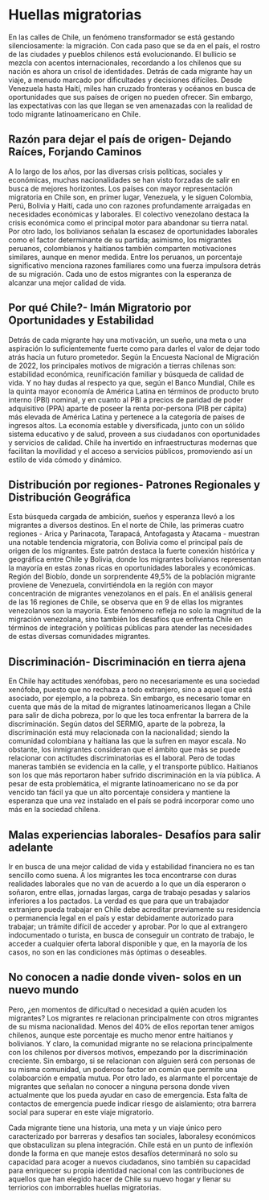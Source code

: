 # Huellas migratorias

En las calles de Chile, un fenómeno transformador se está gestando silenciosamente: la migración. Con cada paso que se da en el país, el rostro de las ciudades y pueblos chilenos está evolucionando. El bullicio se mezcla con acentos internacionales, recordando a los chilenos que su nación es ahora un crisol de identidades.
Detrás de cada migrante hay un viaje, a menudo marcado por dificultades y decisiones difíciles. Desde Venezuela hasta Haití, miles han cruzado fronteras y océanos en busca de oportunidades que sus países de origen no pueden ofrecer. Sin embargo, las expectativas con las que llegan se ven amenazadas con la realidad de todo migrante latinoamericano en Chile.

## Razón para dejar el país de origen- Dejando Raíces, Forjando Caminos 
A lo largo de los años, por las diversas crisis políticas, sociales y económicas, muchas nacionalidades se han visto forzadas de salir en busca de mejores horizontes. Los países con mayor representación migratoria en Chile son, en primer lugar, Venezuela, y le siguen Colombia, Perú, Bolivia y Haití, cada uno con razones profundamente arraigadas en necesidades económicas y laborales. El colectivo venezolano destaca la crisis económica como el principal motor para abandonar su tierra natal. Por otro lado, los bolivianos señalan la escasez de oportunidades laborales como el factor determinante de su partida; asimismo, los migrantes peruanos, colombianos y haitianos también comparten motivaciones similares, aunque en menor medida. Entre los peruanos, un porcentaje significativo menciona razones familiares como una fuerza impulsora detrás de su migración. Cada uno de estos migrantes con la esperanza de alcanzar una mejor calidad de vida.

## Por qué Chile?- Imán Migratorio por Oportunidades y Estabilidad
Detrás de cada migrante hay una motivación, un sueño, una meta o una aspiración lo suficientemente fuerte como para darles el valor de dejar todo atrás hacia un futuro prometedor. Según la Encuesta Nacional de Migración de 2022, los principales motivos de migración a tierras chilenas son: estabilidad económica, reunificación familiar y búsqueda de calidad de vida. Y no hay dudas al respecto ya que, según el Banco Mundial, Chile es la quinta mayor economía de América Latina en términos de producto bruto interno (PBI) nominal, y en cuanto al PBI a precios de paridad de poder adquisitivo (PPA) aparte de poseer la renta por-persona (PIB per cápita) más elevada de América Latina y pertenece a la categoría de países de ingresos altos. 
La economía estable y diversificada, junto con un sólido sistema educativo y de salud, proveen a sus ciudadanos con oportunidades y servicios de calidad. Chile ha invertido en infraestructuras modernas que facilitan la movilidad y el acceso a servicios públicos, promoviendo así un estilo de vida cómodo y dinámico.

## Distribución por regiones- Patrones Regionales y Distribución Geográfica
Esta búsqueda cargada de ambición, sueños y esperanza llevó a los migrantes a diversos destinos. En el norte de Chile, las primeras cuatro regiones - Arica y Parinacota, Tarapacá, Antofagasta y Atacama - muestran una notable tendencia migratoria, con Bolivia como el principal país de origen de los migrantes. Este patrón destaca la fuerte conexión histórica y geográfica entre Chile y Bolivia, donde los migrantes bolivianos representan la mayoría en estas zonas ricas en oportunidades laborales y económicas.
Región del Biobío, donde un sorprendente 49,5% de la población migrante proviene de Venezuela, convirtiéndola en la región con mayor concentración de migrantes venezolanos en el país. En el análisis general de las 16 regiones de Chile, se observa que en 9 de ellas los migrantes venezolanos son la mayoría. Este fenómeno refleja no solo la magnitud de la migración venezolana, sino también los desafíos que enfrenta Chile en términos de integración y políticas públicas para atender las necesidades de estas diversas comunidades migrantes.

## Discriminación- Discriminación en tierra ajena 
En Chile hay actitudes xenófobas, pero no necesariamente es una sociedad xenófoba, puesto que no rechaza a todo extranjero, sino a aquel que está asociado, por ejemplo, a la pobreza. Sin embargo, es necesario tomar en cuenta que más de la mitad de migrantes latinoamericanos llegan a Chile para salir de dicha pobreza, por lo que les toca enfrentar la barrera de la discriminación. 
Según datos del SERMIG, aparte de la pobreza, la discriminación está muy relacionada con la nacionalidad; siendo la comunidad colombiana y haitiana las que la sufren en mayor escala. No obstante, los inmigrantes consideran que el ámbito que más se puede relacionar con actitudes discriminatorias es el laboral. Pero de todas maneras también se evidencia en la calle, y el transporte público. Haitianos son los que más reportaron haber sufrido discriminación en la vía pública.
A pesar de esta problemática, el migrante latinoamericano no se da por vencido tan fácil ya que un alto porcentaje considera y mantiene la esperanza que una vez instalado en el país se podrá incorporar como uno más en la sociedad chilena.

## Malas experiencias laborales- Desafíos para salir adelante
 Ir en busca de una mejor calidad de vida y estabilidad financiera no es tan sencillo como suena. A los migrantes les toca encontrarse con duras realidades laborales que no van de acuerdo a lo que un día esperaron o soñaron, entre ellas, jornadas largas, carga de trabajo pesadas y salarios inferiores a los pactados. 
La verdad es que para que un trabajador extranjero pueda trabajar en Chile debe acreditar previamente su residencia o permanencia legal en el país y estar debidamente autorizado para trabajar; un trámite difícil de acceder y aprobar. Por lo que al extrangero indocumentado o turista, en busca de conseguir un contrato de trabajo, le acceder a cualquier oferta laboral disponible y que, en la mayoría de los casos, no son en las condiciones más óptimas o deseables.

## No conocen a nadie donde viven- solos en un nuevo mundo
Pero, ¿en momentos de dificultad o necesidad a quién acuden los migrantes? 
Los migrantes re relacionan principalmente con otros migrantes de su misma nacionalidad. Menos del 40% de ellos reportan tener amigos chilenos, aunque este porcentaje es mucho menor entre haitianos y bolivianos. Y claro, la comunidad migrante no se relaciona principalmente con los chilenos por diversos motivos, empezando por la discriminación creciente. Sin embargo, si se relacionan con alguien será con personas de su misma comunidad, un poderoso factor en común que permite una colaboarción e empatía mutua. 
Por otro lado, es alarmante el porcentaje de migrantes que señalan no conocer  a ninguna persona donde viven actualmente que los pueda ayudar en caso de emergencia. Esta falta de contactos de emergencia puede indicar riesgo de aislamiento; otra barrera social para superar en este viaje migratorio. 


Cada migrante tiene una historia, una meta y un viaje único pero caracterizado por barreras y desafios tan sociales, laboralesy económicos que obstaculizan su plena integración. Chile está en un punto de inflexión donde la forma en que maneje estos desafíos determinará no solo su capacidad para acoger a nuevos ciudadanos, sino también su capacidad para enriquecer su propia identidad nacional con las contribuciones de aquellos que han elegido hacer de Chile su nuevo hogar y llenar su terriorios con imborrables huellas migratorias. 



